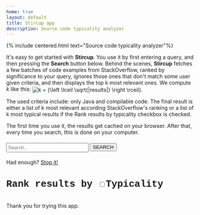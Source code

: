 ```yaml
---
home: true
layout: default
title: Stircup app
description: Source code typicality analyzer
---
```


{% include centered.html text="Source code typicality analyzer"%}

It's easy to get started with **Stircup**. You use it by first entering a query, and then pressing the **Search** button below. Behind the scenes, **Stircup** fetches a few batches of code examples from StackOverflow, ranked by significance to your query, ignores those ones that don't match some user given criteria, and then displays the top k most relevant ones. We compute _k_ like this: <span><img align="center" src="https://tex.s2cms.ru/svg/k%20%3D%20%7B%5Cleft%20%5Clceil%20%20%5Csqrt%7B%7Cresults%7C%7D%20%20%5Cright%20%5Crceil%7D" alt="k = {\left \lceil \sqrt{|results|} \right \rceil}." /></span>

The used criteria include: only Java and compilable code. The final result is either a list of k most relevant according StackOverflow's ranking or a list of k most typical results if the Rank results by typicality checkbox is checked.

The first time you use it, the results get cached on your browser. After that, every time you search, this is done on your computer.

<div id="columns">
    <div id="left-col">
        <h4>
					<span class="searcher">
						<input 
							id="topk" style="width: 20px;" type="hidden" placeholder="10..." value="10" 
							onkeypress='return event.charCode >= 48 && event.charCode <= 57'/>
						<input id="query" style="width: 220px;vertical-align:middle;padding:3px;" type="text" placeholder="Search.." />						
						<button class="octicon-button dark" id="search">SEARCH</button>
					</span>
				</h4>
        <div id="logger"></div>
        <div id="stopper" class="hide">
           Had enough? <a href="#" id="stop">Stop it!</a>
        </div>
    </div>
</div>
<div id="right-col">
		<h4 style="font-family: Courier, monospace;font-size: 1.6rem;">Rank results by <span class="searcher"><input type="checkbox" id="sorting" value="typical"/><span class="typicality">Typicality</span></span></h4>
    <div id="displayer"></div>
</div>
<div id="clear"></div>

Thank you for trying this app.